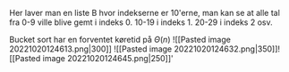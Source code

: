 Her laver man en liste B hvor indekserne er 10'erne, man kan se at alle tal fra 0-9 ville blive gemt i indeks 0. 10-19 i indeks 1. 20-29 i indeks 2 osv. 

Bucket sort har en forventet køretid på $\Theta(n)$
![[Pasted image 20221020124613.png|300]]
![[Pasted image 20221020124632.png|350]]![[Pasted image 20221020124645.png|250]]'